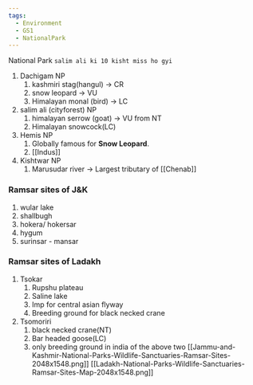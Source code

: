```yaml
---
tags:
  - Environment
  - GS1
  - NationalPark
---
```

National Park
`salim ali ki 10 kisht miss ho gyi`

1. Dachigam NP
	1. kashmiri stag(hangul) -> CR
	2. snow leopard -> VU
	3. Himalayan monal (bird) -> LC
2. salim ali (cityforest) NP
	1. himalayan serrow (goat) -> VU from NT
	2. Himalayan snowcock(LC)
3. Hemis NP
	1. Globally famous for **Snow Leopard**.
	2. [[Indus]]
4. Kishtwar NP 
	1. Marusudar river -> Largest tributary of [[Chenab]]


### Ramsar sites of J&K
1. wular lake
2. shallbugh
3. hokera/ hokersar
4. hygum
5. surinsar - mansar
### Ramsar sites of Ladakh
1. Tsokar
	1. Rupshu plateau
	2. Saline lake
	3. Imp for central asian flyway
	4. Breeding ground for black necked crane
2. Tsomoriri
	1. black necked crane(NT)
	2. Bar headed goose(LC)
	3. only breeding ground in india of the above two
[[Jammu-and-Kashmir-National-Parks-Wildlife-Sanctuaries-Ramsar-Sites-2048x1548.png]]
[[Ladakh-National-Parks-Wildlife-Sanctuaries-Ramsar-Sites-Map-2048x1548.png]]